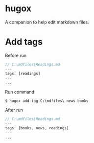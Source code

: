 # hugox
A companion to help edit markdown files.

# Add tags

Before run

```rust
// C:\mdfiles\Readings.md
---
tags: [readings]
---
...

```

Run command

```
$ hugox add-tag C:\mdfiles\ news books
```

After run

```rust
// C:\mdfiles\Readings.md
---
tags: [books, news, readings]
---
...

```
